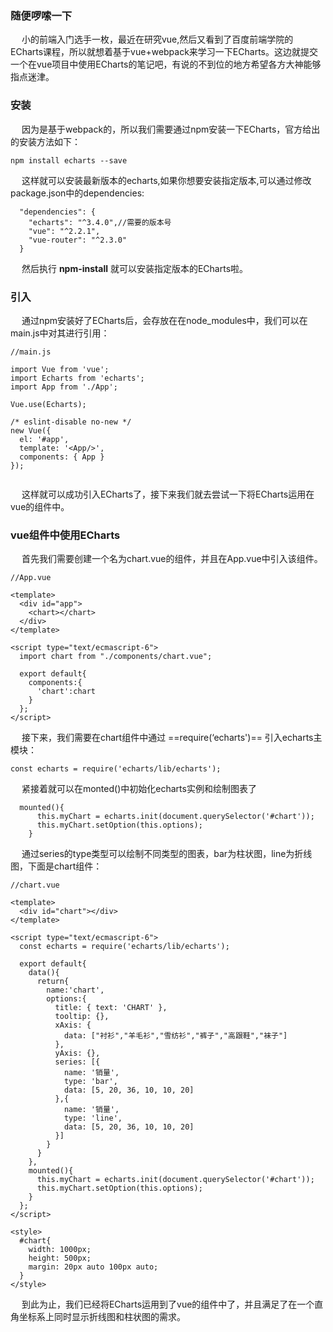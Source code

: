 ### **随便啰嗦一下**
&emsp;
小的前端入门选手一枚，最近在研究vue,然后又看到了百度前端学院的ECharts课程，所以就想着基于vue+webpack来学习一下ECharts。这边就提交一个在vue项目中使用ECharts的笔记吧，有说的不到位的地方希望各方大神能够指点迷津。
&emsp;
### **安装**
&emsp;
因为是基于webpack的，所以我们需要通过npm安装一下ECharts，官方给出的安装方法如下：
```
npm install echarts --save
```
&emsp;
这样就可以安装最新版本的echarts,如果你想要安装指定版本,可以通过修改package.json中的dependencies:
```
  "dependencies": {
    "echarts": "^3.4.0",//需要的版本号
    "vue": "^2.2.1",
    "vue-router": "^2.3.0"
  }
```
&emsp;
然后执行 **npm-install** 就可以安装指定版本的ECharts啦。
&emsp;
### **引入**
&emsp;
通过npm安装好了ECharts后，会存放在在node_modules中，我们可以在main.js中对其进行引用：
```
//main.js

import Vue from 'vue';
import Echarts from 'echarts';
import App from './App';

Vue.use(Echarts);

/* eslint-disable no-new */
new Vue({
  el: '#app',
  template: '<App/>',
  components: { App }
});


```
&emsp;
这样就可以成功引入ECharts了，接下来我们就去尝试一下将ECharts运用在vue的组件中。
&emsp;
### **vue组件中使用ECharts**
&emsp;
首先我们需要创建一个名为chart.vue的组件，并且在App.vue中引入该组件。

```
//App.vue

<template>
  <div id="app">
    <chart></chart>
  </div>
</template>

<script type="text/ecmascript-6">
  import chart from "./components/chart.vue";

  export default{
    components:{
      'chart':chart
    }
  };
</script>

```
&emsp;
接下来，我们需要在chart组件中通过 ==require(‘echarts')== 引入echarts主模块：

```
const echarts = require('echarts/lib/echarts');
```

&emsp;
紧接着就可以在monted()中初始化echarts实例和绘制图表了

```
  mounted(){
      this.myChart = echarts.init(document.querySelector('#chart'));
      this.myChart.setOption(this.options);
    }
```
&emsp;
通过series的type类型可以绘制不同类型的图表，bar为柱状图，line为折线图，下面是chart组件：

```
//chart.vue

<template>
  <div id="chart"></div>
</template>

<script type="text/ecmascript-6">
  const echarts = require('echarts/lib/echarts');

  export default{
    data(){
      return{
        name:'chart',
        options:{
          title: { text: 'CHART' },
          tooltip: {},
          xAxis: {
            data: ["衬衫","羊毛衫","雪纺衫","裤子","高跟鞋","袜子"]
          },
          yAxis: {},
          series: [{
            name: '销量',
            type: 'bar',
            data: [5, 20, 36, 10, 10, 20]
          },{
            name: '销量',
            type: 'line',
            data: [5, 20, 36, 10, 10, 20]
          }]
        }
      }
    },
    mounted(){
      this.myChart = echarts.init(document.querySelector('#chart'));
      this.myChart.setOption(this.options);
    }
  };
</script>

<style>
  #chart{
    width: 1000px;
    height: 500px;
    margin: 20px auto 100px auto;
  }
</style>

```
&emsp;
到此为止，我们已经将ECharts运用到了vue的组件中了，并且满足了在一个直角坐标系上同时显示折线图和柱状图的需求。

